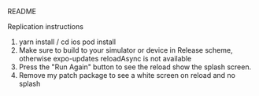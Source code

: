 README

Replication instructions
1. yarn install / cd ios pod install
2. Make sure to build to your simulator or device in Release scheme, otherwise expo-updates reloadAsync is not available
3. Press the "Run Again" button to see the reload show the splash screen.
4. Remove my patch package to see a white screen on reload and no splash
